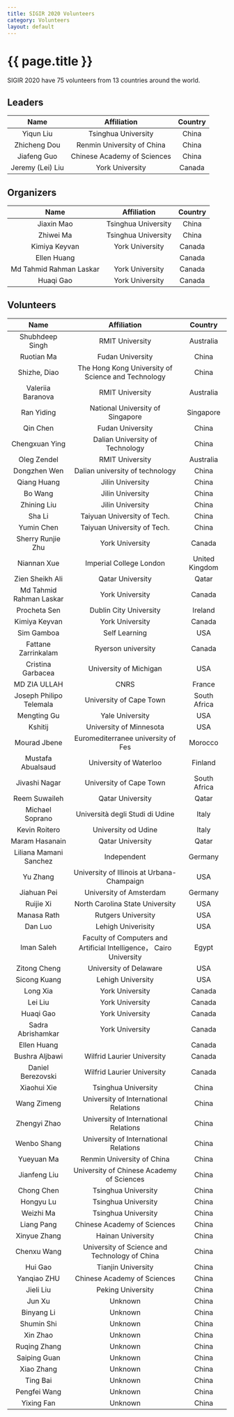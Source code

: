 ```yaml
---
title: SIGIR 2020 Volunteers
category: Volunteers
layout: default
---
```


# {{ page.title }}

SIGIR 2020 have 75 volunteers from 13 countries around the world.

## Leaders
|       Name       |         Affiliation         | Country |
|:----------------:|:---------------------------:|:-------:|
|     Yiqun Liu    |     Tsinghua University     |  China  |
|   Zhicheng Dou   |  Renmin University of China |  China  |
|    Jiafeng Guo   | Chinese Academy of Sciences |  China  |
| Jeremy (Lei) Liu |       York University       |  Canada |


## Organizers
|           Name          |     Affiliation     | Country |
|:-----------------------:|:-------------------:|:-------:|
|        Jiaxin Mao       | Tsinghua University |  China  |
|        Zhiwei Ma        | Tsinghua University |  China  |
|      Kimiya Keyvan      |   York University   |  Canada |
|       Ellen Huang       |                     |  Canada |
| Md Tahmid Rahman Laskar |   York University   |  Canada |
|        Huaqi Gao        |   York University   |  Canada |

## Volunteers
|           Name          |                              Affiliation                              |     Country    |
|:-----------------------:|:---------------------------------------------------------------------:|:--------------:|
|     Shubhdeep Singh     |                            RMIT University                            |    Australia   |
|        Ruotian Ma       |                            Fudan University                           |      China     |
|       Shizhe, Diao      |           The Hong Kong University of Science and Technology          |      China     |
|    Valeriia Baranova    |                            RMIT University                            |    Australia   |
|        Ran Yiding       |                    National University of Singapore                   |    Singapore   |
|         Qin Chen        |                            Fudan University                           |      China     |
|      Chengxuan Ying     |                    Dalian University of Technology                    |      China     |
|       Oleg Zendel       |                            RMIT University                            |    Australia   |
|       Dongzhen Wen      |                    Dalian university of technology                    |      China     |
|       Qiang Huang       |                            Jilin University                           |      China     |
|         Bo Wang         |                            Jilin University                           |      China     |
|       Zhining Liu       |                            Jilin University                           |      China     |
|          Sha Li         |                      Taiyuan University of Tech.                      |      China     |
|        Yumin Chen       |                      Taiyuan University of Tech.                      |      China     |
|    Sherry Runjie Zhu    |                            York University                            |     Canada     |
|       Niannan Xue       |                        Imperial College London                        | United Kingdom |
|     Zien Sheikh Ali     |                            Qatar University                           |      Qatar     |
| Md Tahmid Rahman Laskar |                            York University                            |     Canada     |
|       Procheta Sen      |                         Dublin City University                        |     Ireland    |
|      Kimiya Keyvan      |                            York University                            |     Canada     |
|        Sim Gamboa       |                             Self Learning                             |       USA      |
|   Fattane Zarrinkalam   |                           Ryerson university                          |     Canada     |
|    Cristina Garbacea    |                         University of Michigan                        |       USA      |
|       MD ZIA ULLAH      |                                  CNRS                                 |     France     |
| Joseph Philipo Telemala |                        University of Cape Town                        |  South Africa  |
|       Mengting Gu       |                            Yale University                            |       USA      |
|         Kshitij         |                        University of Minnesota                        |       USA      |
|       Mourad Jbene      |                   Euromediterranee university of Fes                  |     Morocco    |
|    Mustafa Abualsaud    |                         University of Waterloo                        |     Finland    |
|      Jivashi Nagar      |                        University of Cape Town                        |  South Africa  |
|      Reem Suwaileh      |                            Qatar University                           |      Qatar     |
|     Michael Soprano     |                    Università degli Studi di Udine                    |      Italy     |
|      Kevin Roitero      |                          University od Udine                          |      Italy     |
|      Maram Hasanain     |                            Qatar University                           |      Qatar     |
|  Liliana Mamani Sanchez |                              Independent                              |     Germany    |
|         Yu Zhang        |               University of Illinois at Urbana-Champaign              |       USA      |
|       Jiahuan Pei       |                        University of Amsterdam                        |     Germany    |
|        Ruijie Xi        |                    North Carolina State University                    |       USA      |
|       Manasa Rath       |                           Rutgers University                          |       USA      |
|         Dan Luo         |                           Lehigh Univerisity                          |       USA      |
|        Iman Saleh       | Faculty of Computers and Artificial Intelligence， Cairo   University |      Egypt     |
|       Zitong Cheng      |                         University of Delaware                        |       USA      |
|       Sicong Kuang      |                           Lehigh University                           |       USA      |
|         Long Xia        |                            York University                            |     Canada     |
|         Lei Liu         |                            York University                            |     Canada     |
|        Huaqi Gao        |                            York University                            |     Canada     |
|    Sadra Abrishamkar    |                            York University                            |     Canada     |
|       Ellen Huang       |                                                                       |     Canada     |
|      Bushra Aljbawi     |                       Wilfrid Laurier University                      |     Canada     |
|    Daniel Berezovski    |                       Wilfrid Laurier University                      |     Canada     |
|       Xiaohui Xie       |                          Tsinghua University                          |      China     |
|       Wang Zimeng       |                 University of International Relations                 |      China     |
|       Zhengyi Zhao      |                 University of International Relations                 |      China     |
|       Wenbo Shang       |                 University of International Relations                 |      China     |
|        Yueyuan Ma       |                       Renmin University of China                      |      China     |
|       Jianfeng Liu      |               University of Chinese Academy of Sciences               |      China     |
|        Chong Chen       |                          Tsinghua University                          |      China     |
|        Hongyu Lu        |                          Tsinghua University                          |      China     |
|        Weizhi Ma        |                          Tsinghua University                          |      China     |
|        Liang Pang       |                     Chinese Academy of Sciences                       |      China     |
|       Xinyue Zhang      |                           Hainan University                           |      China     |
|       Chenxu Wang       |             University of Science and Technology of China             |      China     |
|         Hui Gao         |                           Tianjin University                          |      China     |
|       Yanqiao ZHU       |                     Chinese Academy of Sciences                       |      China     |
|        Jieli Liu        |                            Peking University                          |      China     |
|          Jun Xu         |                                Unknown                                |      China     |
|        Binyang Li       |                                Unknown                                |      China     |
|        Shumin Shi       |                                Unknown                                |      China     |
|         Xin Zhao        |                                Unknown                                |      China     |
|       Ruqing Zhang      |                                Unknown                                |      China     |
|       Saiping Guan      |                                Unknown                                |      China     |
|        Xiao Zhang       |                                Unknown                                |      China     |
|         Ting Bai        |                                Unknown                                |      China     |
|       Pengfei Wang      |                                Unknown                                |      China     |
|        Yixing Fan       |                                Unknown                                |      China     |

